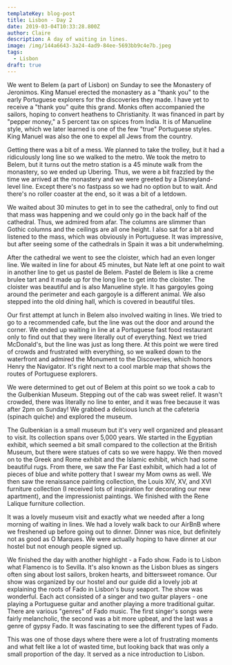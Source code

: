 ```yaml
---
templateKey: blog-post
title: Lisbon - Day 2
date: 2019-03-04T10:33:28.800Z
author: Claire
description: A day of waiting in lines.
image: /img/144a6643-3a24-4ad9-84ee-5693bb9c4e7b.jpeg
tags:
  - Lisbon
draft: true
---
```

We went to Belem (a part of Lisbon) on Sunday to see the Monastery of Jeronimos.  King Manuel erected the monastery as a "thank you" to the early Portuguese explorers for the discoveries they made. I have yet to receive a "thank you" quite this grand.  Monks often accompanied the sailors, hoping to convert heathens to Christianity.  It was financed in part by "pepper money," a 5 percent tax on spices from India.  It is of Manueline style, which we later learned is one of the few "true" Portuguese styles.  King Manuel was also the one to expel all Jews from the country.

Getting there was a bit of a mess.  We planned to take the trolley, but it had a ridiculously long line so we walked to the metro.  We took the metro to Belem, but it turns out the metro station is a 45 minute walk from the monastery, so we ended up Ubering.  Thus, we were a bit frazzled by the time we arrived at the monastery and we were greeted by a Disneyland-level line.  Except there's no fastpass so we had no option but to wait.  And there's no roller coaster at the end, so it was a bit of a letdown. 

We waited about 30 minutes to get in to see the cathedral, only to find out that mass was happening and we could only go in the back half of the cathedral.  Thus, we admired from afar.  The columns are slimmer than Gothic columns and the ceilings are all one height.  I also sat for a bit and listened to the mass, which was obviously in Portuguese.  It was impressive, but after seeing some of the cathedrals in Spain it was a bit underwhelming.

After the cathedral we went to see the cloister, which had an even longer line.  We waited in line for about 45 minutes, but Nate left at one point to wait in another line to get us pastel de Belem.  Pastel de Belem is like a creme brulee tart and it made up for the long line to get into the cloister.  The cloister was beautiful and is also Manueline style.  It has gargoyles going around the perimeter and each gargoyle is a different animal.  We also stepped into the old dining hall, which is covered in beautiful tiles.

Our first attempt at lunch in Belem also involved waiting in lines.  We tried to go to a recommended cafe, but the line was out the door and around the corner.  We ended up waiting in line at a Portuguese fast food restaurant only to find out that they were literally out of everything.  Next we tried McDonald's, but the line was just as long there.  At this point we were tired of crowds and frustrated with everything, so we walked down to the waterfront and admired the Monument to the Discoveries, which honors Henry the Navigator.  It's right next to a cool marble map that shows the routes of Portuguese explorers.

We were determined to get out of Belem at this point so we took a cab to the Gulbenkian Museum.  Stepping out of the cab was sweet relief.  It wasn't crowded, there was literally no line to enter, and it was free because it was after 2pm on Sunday!  We grabbed a delicious lunch at the cafeteria (spinach quiche) and explored the museum.  

The Gulbenkian is a small museum but it's very well organized and pleasant to visit.  Its collection spans over 5,000 years.  We started in the Egyptian exhibit, which seemed a bit small compared to the collection at the British Museum, but there were statues of cats so we were happy.  We then moved on to the Greek and Rome exhibit and the Islamic exhibit, which had some beautiful rugs.  From there, we saw the Far East exhibit, which had a lot of pieces of blue and white pottery that I swear my Mom owns as well.  We then saw the renaissance painting collection, the Louis XIV, XV, and XVI furniture collection (I received lots of inspiration for decorating our new apartment), and the impressionist paintings.  We finished with the Rene Lalique furniture collection.

It was a lovely museum visit and exactly what we needed after a long morning of waiting in lines.  We had a lovely walk back to our AirBnB where we freshened up before going out to dinner.  Dinner was nice, but definitely not as good as O Marques.  We were actually hoping to have dinner at our hostel but not enough people signed up. 

We finished the day with another highlight - a Fado show.  Fado is to Lisbon what Flamenco is to Sevilla.  It's also known as the Lisbon blues as singers often sing about lost sailors, broken hearts, and bittersweet romance.  Our show was organized by our hostel and our guide did a lovely job at explaining the roots of Fado in Lisbon's busy seaport.  The show was wonderful.  Each act consisted of a singer and two guitar players - one playing a Portuguese guitar and another playing a more traditional guitar.  There are various "genres" of Fado music.  The first singer's songs were fairly melancholic, the second was a bit more upbeat, and the last was a genre of gypsy Fado.  It was fascinating to see the different types of Fado.

This was one of those days where there were a lot of frustrating moments and what felt like a lot of wasted time, but looking back that was only a small proportion of the day.  It served as a nice introduction to Lisbon.
